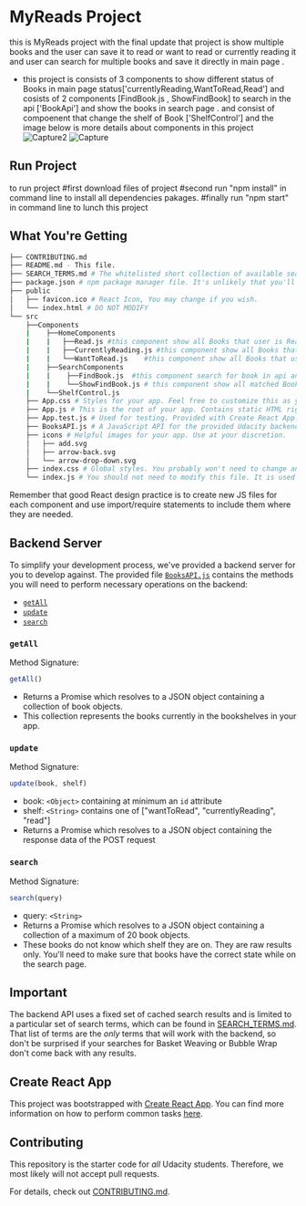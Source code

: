 # MyReads Project
this is MyReads project with the final update that project is show multiple books and the user can save it to read or want to read or currently reading it 
and user can search for multiple books and save it directly in main page . 

* this project is consists of 3 components to show different status of Books in main page status['currentlyReading,WantToRead,Read'] and cosists of 2 components [FindBook.js , ShowFindBook] to search in the api ['BookApi'] and show the books in search page .
and consist of compoenent that change the shelf of Book ['ShelfControl'] and the image below  is more details about components in this project 
![Capture2](https://user-images.githubusercontent.com/68845990/133677870-5c7606e5-f3c3-4827-919c-2ddf07af551b.PNG)
![Capture](https://user-images.githubusercontent.com/68845990/133677696-97d79b50-22e5-49f2-b0a1-a2ad47ff1753.PNG)


## Run Project 

to run project 
#first download files of project 
#second run "npm install" in command line  to install all dependencies pakages.
#finally run "npm start" in command line to lunch this project 

## What You're Getting
```bash
├── CONTRIBUTING.md
├── README.md - This file.
├── SEARCH_TERMS.md # The whitelisted short collection of available search terms for you to use with your app.
├── package.json # npm package manager file. It's unlikely that you'll need to modify this.
├── public
│   ├── favicon.ico # React Icon, You may change if you wish.
│   └── index.html # DO NOT MODIFY
└── src
    ├──Components
    |    ├──HomeComponents
    |    |   ├──Read.js #this component show all Books that user is Read.
    |    |   ├──CurrentlyReading.js #this component show all Books that user is CurrentlyReading.
    |    |   └──WantToRead.js    #this component show all Books that user is WantToRead.
    |    ├──SearchComponents
    |    |    ├──FindBook.js  #this component search for book in api and send result to ShowFindBook component.
    |    |    └──ShowFindBook.js # this component show all matched Books from FindBook component.
    |    └──ShelfControl.js   
    ├── App.css # Styles for your app. Feel free to customize this as you desire.
    ├── App.js # This is the root of your app. Contains static HTML right now.
    ├── App.test.js # Used for testing. Provided with Create React App. Testing is encouraged, but not required.
    ├── BooksAPI.js # A JavaScript API for the provided Udacity backend. Instructions for the methods are below.
    ├── icons # Helpful images for your app. Use at your discretion.
    │   ├── add.svg
    │   ├── arrow-back.svg
    │   └── arrow-drop-down.svg
    ├── index.css # Global styles. You probably won't need to change anything here.
    └── index.js # You should not need to modify this file. It is used for DOM rendering only.
```

Remember that good React design practice is to create new JS files for each component and use import/require statements to include them where they are needed.

## Backend Server

To simplify your development process, we've provided a backend server for you to develop against. The provided file [`BooksAPI.js`](src/BooksAPI.js) contains the methods you will need to perform necessary operations on the backend:

* [`getAll`](#getall)
* [`update`](#update)
* [`search`](#search)

### `getAll`

Method Signature:

```js
getAll()
```

* Returns a Promise which resolves to a JSON object containing a collection of book objects.
* This collection represents the books currently in the bookshelves in your app.

### `update`

Method Signature:

```js
update(book, shelf)
```

* book: `<Object>` containing at minimum an `id` attribute
* shelf: `<String>` contains one of ["wantToRead", "currentlyReading", "read"]  
* Returns a Promise which resolves to a JSON object containing the response data of the POST request

### `search`

Method Signature:

```js
search(query)
```

* query: `<String>`
* Returns a Promise which resolves to a JSON object containing a collection of a maximum of 20 book objects.
* These books do not know which shelf they are on. They are raw results only. You'll need to make sure that books have the correct state while on the search page.

## Important
The backend API uses a fixed set of cached search results and is limited to a particular set of search terms, which can be found in [SEARCH_TERMS.md](SEARCH_TERMS.md). That list of terms are the _only_ terms that will work with the backend, so don't be surprised if your searches for Basket Weaving or Bubble Wrap don't come back with any results.

## Create React App

This project was bootstrapped with [Create React App](https://github.com/facebookincubator/create-react-app). You can find more information on how to perform common tasks [here](https://github.com/facebookincubator/create-react-app/blob/master/packages/react-scripts/template/README.md).

## Contributing

This repository is the starter code for _all_ Udacity students. Therefore, we most likely will not accept pull requests.

For details, check out [CONTRIBUTING.md](CONTRIBUTING.md).
